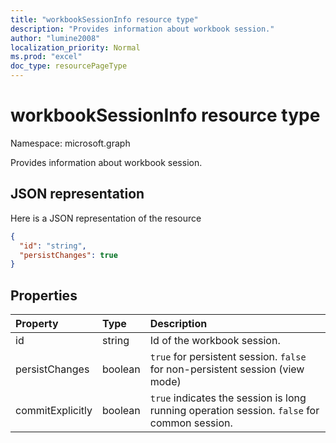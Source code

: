 ```yaml
---
title: "workbookSessionInfo resource type"
description: "Provides information about workbook session."
author: "lumine2008"
localization_priority: Normal
ms.prod: "excel"
doc_type: resourcePageType
---
```


# workbookSessionInfo resource type

Namespace: microsoft.graph

Provides information about workbook session.


## JSON representation

Here is a JSON representation of the resource

<!-- {
  "blockType": "resource",
  "optionalProperties": [  ],
  "@odata.type": "microsoft.graph.workbookSessionInfo"
}-->

```json
{
  "id": "string",
  "persistChanges": true
}
```

## Properties

| Property | Type  | Description                               |
|:---------|:------|:------------------------------------------|
| id  | string | Id of the workbook session. |
| persistChanges | boolean |  `true` for persistent session. `false` for non-persistent session (view mode) |
| commitExplicitly | boolean |  `true` indicates the session is long running operation session. `false` for common session. |

